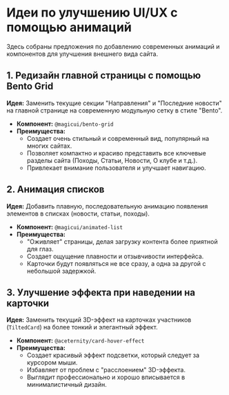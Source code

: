 # Идеи по улучшению UI/UX с помощью анимаций

Здесь собраны предложения по добавлению современных анимаций и компонентов для улучшения внешнего вида сайта.

## 1. Редизайн главной страницы с помощью Bento Grid

**Идея:** Заменить текущие секции "Направления" и "Последние новости" на главной странице на современную модульную сетку в стиле "Bento".

-   **Компонент:** `@magicui/bento-grid`
-   **Преимущества:**
    -   Создает очень стильный и современный вид, популярный на многих сайтах.
    -   Позволяет компактно и красиво представить все ключевые разделы сайта (Походы, Статьи, Новости, О клубе и т.д.).
    -   Привлекает внимание пользователя и улучшает навигацию.

## 2. Анимация списков

**Идея:** Добавить плавную, последовательную анимацию появления элементов в списках (новости, статьи, походы).

-   **Компонент:** `@magicui/animated-list`
-   **Преимущества:**
    -   "Оживляет" страницы, делая загрузку контента более приятной для глаз.
    -   Создает ощущение плавности и отзывчивости интерфейса.
    -   Карточки будут появляться не все сразу, а одна за другой с небольшой задержкой.

## 3. Улучшение эффекта при наведении на карточки

**Идея:** Заменить текущий 3D-эффект на карточках участников (`TiltedCard`) на более тонкий и элегантный эффект.

-   **Компонент:** `@aceternity/card-hover-effect`
-   **Преимущества:**
    -   Создает красивый эффект подсветки, который следует за курсором мыши.
    -   Избавляет от проблем с "расслоением" 3D-эффекта.
    -   Выглядит профессионально и хорошо вписывается в минималистичный дизайн.
